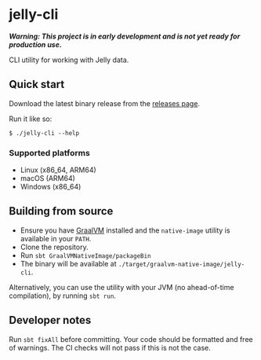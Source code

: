 # jelly-cli

***Warning: This project is in early development and is not yet ready for production use.***

CLI utility for working with Jelly data.

## Quick start

Download the latest binary release from the [releases page](https://github.com/Jelly-RDF/cli/releases/tag/dev).

Run it like so:

```shell
$ ./jelly-cli --help
```

### Supported platforms

- Linux (x86_64, ARM64)
- macOS (ARM64)
- Windows (x86_64)

## Building from source

- Ensure you have [GraalVM](https://www.graalvm.org/) installed and the `native-image` utility is available in your `PATH`.
- Clone the repository.
- Run `sbt GraalVMNativeImage/packageBin`
- The binary will be available at `./target/graalvm-native-image/jelly-cli`.

Alternatively, you can use the utility with your JVM (no ahead-of-time compilation), by running `sbt run`. 

## Developer notes

Run `sbt fixAll` before committing. Your code should be formatted and free of warnings.
The CI checks will not pass if this is not the case.
